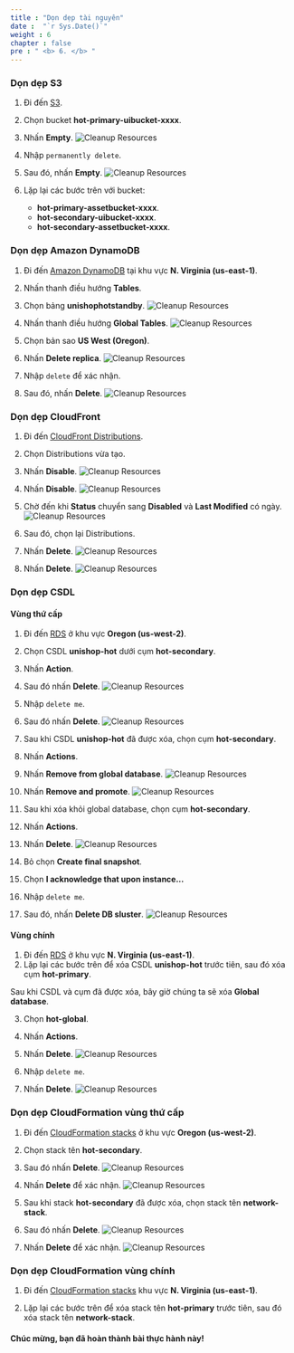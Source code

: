 ```yaml
---
title : "Dọn dẹp tài nguyên"
date :  "`r Sys.Date()`" 
weight : 6 
chapter : false
pre : " <b> 6. </b> "
---
```


### Dọn dẹp S3
1. Đi đến [S3](https://s3.console.aws.amazon.com/s3/home).
2. Chọn bucket **hot-primary-uibucket-xxxx**.
3. Nhấn **Empty**.
![Cleanup Resources](/images/6.cleanup/6.1cleanup.png?width=90pc)

4. Nhập ```permanently delete```.
5. Sau đó, nhấn **Empty**.
![Cleanup Resources](/images/6.cleanup/6.2cleanup.png?width=90pc)

6. Lặp lại các bước trên với bucket:
    + **hot-primary-assetbucket-xxxx**.
    + **hot-secondary-uibucket-xxxx**.
    + **hot-secondary-assetbucket-xxxx**.

### Dọn dẹp Amazon DynamoDB
1. Đi đến [Amazon DynamoDB](https://us-east-1.console.aws.amazon.com/dynamodb/home?region=us-east-1#/) tại khu vực **N. Virginia (us-east-1)**.
2. Nhấn thanh điều hướng **Tables**.
3. Chọn bảng **unishophotstandby**.
![Cleanup Resources](/images/6.cleanup/6.3cleanup.png?width=90pc)

4. Nhấn thanh điều hướng **Global Tables**.
![Cleanup Resources](/images/6.cleanup/6.4cleanup.png?width=90pc)

5. Chọn bản sao **US West (Oregon)**.
6. Nhấn **Delete replica**.
![Cleanup Resources](/images/6.cleanup/6.5cleanup.png?width=90pc)

7. Nhập ```delete``` để xác nhận.
8. Sau đó, nhấn **Delete**.
![Cleanup Resources](/images/6.cleanup/6.6cleanup.png?width=90pc)


### Dọn dẹp CloudFront
1. Đi đến [CloudFront Distributions](https://us-east-1.console.aws.amazon.com/cloudfront/v4/home?region=us-east-1#/distributions).
2. Chọn Distributions vừa tạo.
3. Nhấn **Disable**.
![Cleanup Resources](/images/6.cleanup/6.7cleanup.png?width=90pc)

4. Nhấn **Disable**.
![Cleanup Resources](/images/6.cleanup/6.8cleanup.png?width=90pc)

5. Chờ đến khi **Status** chuyển sang **Disabled** và **Last Modified** có ngày.
![Cleanup Resources](/images/6.cleanup/6.9cleanup.png?width=90pc)

6. Sau đó, chọn lại Distributions.
7. Nhấn **Delete**.
![Cleanup Resources](/images/6.cleanup/6.10cleanup.png?width=90pc)

8. Nhấn **Delete**.
![Cleanup Resources](/images/6.cleanup/6.11cleanup.png?width=90pc)


### Dọn dẹp CSDL
#### Vùng thứ cấp
1. Đi đến [RDS](https://us-west-2.console.aws.amazon.com/rds/home?region=us-west-2#databases:) ở khu vực **Oregon (us-west-2)**.
2. Chọn CSDL **unishop-hot** dưới cụm **hot-secondary**.
3. Nhấn **Action**.
4. Sau đó nhấn **Delete**.
![Cleanup Resources](/images/6.cleanup/6.12cleanup.png?width=90pc)

5. Nhập ```delete me```.
6. Sau đó nhấn **Delete**.
![Cleanup Resources](/images/6.cleanup/6.13cleanup.png?width=90pc)

7. Sau khi CSDL **unishop-hot** đã được xóa, chọn cụm **hot-secondary**.
8. Nhấn **Actions**.
9. Nhấn **Remove from global database**.
![Cleanup Resources](/images/6.cleanup/6.14cleanup.png?width=90pc)

10. Nhấn **Remove and promote**.
![Cleanup Resources](/images/6.cleanup/6.15cleanup.png?width=90pc)


11. Sau khi xóa khỏi global database, chọn cụm **hot-secondary**.
12. Nhấn **Actions**.
13. Nhấn **Delete**.
![Cleanup Resources](/images/6.cleanup/6.16cleanup.png?width=90pc)

14. Bỏ chọn **Create final snapshot**.
15. Chọn **I acknowledge that upon instance...**
16. Nhập ```delete me```.
17. Sau đó, nhấn **Delete DB sluster**.
![Cleanup Resources](/images/6.cleanup/6.17cleanup.png?width=90pc)

#### Vùng chính
1. Đi đến [RDS](https://us-east-1.console.aws.amazon.com/rds/home?region=us-east-1#databases:) ở khu vực **N. Virginia (us-east-1)**.
2. Lặp lại các bước trên để xóa CSDL **unishop-hot** trước tiên, sau đó xóa cụm **hot-primary**.

Sau khi CSDL và cụm đã được xóa, bây giờ chúng ta sẽ xóa **Global database**.

3. Chọn **hot-global**.
4. Nhấn **Actions**.
5. Nhấn **Delete**.
![Cleanup Resources](/images/6.cleanup/6.18cleanup.png?width=90pc)

6. Nhập ```delete me```.
7. Nhấn **Delete**.
![Cleanup Resources](/images/6.cleanup/6.19cleanup.png?width=90pc)


### Dọn dẹp CloudFormation vùng thứ cấp
1. Đi đến [CloudFormation stacks](https://us-west-2.console.aws.amazon.com/cloudformation/home?region=us-west-2#/stacks/outputs?filteringText=&filteringStatus=active&viewNested=true) ở khu vực **Oregon (us-west-2)**.
2. Chọn stack tên **hot-secondary**.
3. Sau đó nhấn **Delete**.
![Cleanup Resources](/images/6.cleanup/6.20cleanup.png?width=90pc)

4. Nhấn **Delete** để xác nhận. 
![Cleanup Resources](/images/6.cleanup/6.21cleanup.png?width=90pc)

5. Sau khi stack **hot-secondary** đã được xóa, chọn stack tên **network-stack**.
6. Sau đó nhấn **Delete**.
![Cleanup Resources](/images/6.cleanup/6.22cleanup.png?width=90pc)

7. Nhấn **Delete** để xác nhận.
![Cleanup Resources](/images/6.cleanup/6.23cleanup.png?width=90pc)

### Dọn dẹp CloudFormation vùng chính
1. Đi đến [CloudFormation stacks](https://us-east-1.console.aws.amazon.com/cloudformation/home?region=us-east-1#/stacks?filteringText=&filteringStatus=active&viewNested=true) khu vực **N. Virginia (us-east-1)**.

2. Lặp lại các bước trên để xóa stack tên **hot-primary** trước tiên, sau đó xóa stack tên **network-stack**.

#### Chúc mừng, bạn đã hoàn thành bài thực hành này! 
